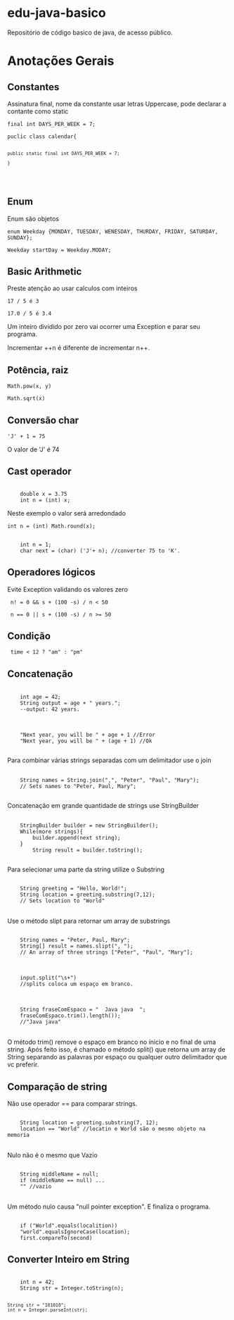 <!-- Configuração do git README.md no site: https://docs.github.com/pt/get-started/writing-on-github/getting-started-with-writing-and-formatting-on-github/basic-writing-and-formatting-syntax-->

# edu-java-basico
Repositório de código basico de java, de acesso público.
<h1>Anotações Gerais</h1>

<h2>Constantes</h2>
<p>Assinatura final, nome da constante usar letras Uppercase, pode declarar a contante como static</p>
<pre><code>final int DAYS_PER_WEEK = 7;</code></pre>
<pre><code>puclic class calendar{

    public static final int DAYS_PER_WEEK = 7;

    }
</code></pre>

<h2>Enum</h2>
<p>Enum são objetos</p>
<pre><code>enum Weekday {MONDAY, TUESDAY, WENESDAY, THURDAY, FRIDAY, SATURDAY, SUNDAY};</code></pre>
<pre><code>Weekday startDay = Weekday.MODAY;</code></pre>

<h2>Basic Arithmetic</h2>
<p>Preste atenção ao usar calculos com inteiros</p>
<pre><code>17 / 5 é 3</code></pre>
<pre><code>17.0 / 5 é 3.4</code></pre>

<p>Um inteiro dividido por zero vai ocorrer uma Exception e parar seu programa.</p>
<p>Incrementar ++n é diferente de incrementar n++.</p>

<h2>Potência, raiz</h2>
<pre><code>Math.pow(x, y)</code></pre>
<pre><code>Math.sqrt(x)</code></pre>

<h2>Conversão char</h2>
<pre><code>'J' + 1 = 75</code></pre>
<p>O valor de 'J' é 74</p>

<h2>Cast operador</h2>
<pre><code>
    double x = 3.75
    int n = (int) x;        
</code></pre>
<p>Neste exemplo o valor será arredondado</p>
<pre><code>int n = (int) Math.round(x);</code></pre>
<pre><code>
    int n = 1;
    char next = (char) ('J'+ n); //converter 75 to 'K'.
</code></pre>

<h2>Operadores lógicos</h2>
<p>Evite Exception validando os valores zero</p>
<pre><code> n! = 0 && s + (100 -s) / n < 50</code></pre>
<pre><code> n == 0 || s + (100 -s) / n >= 50</code></pre>

<h2>Condição</h2>
<pre><code> time < 12 ? "am" : "pm"</code></pre>

<h2>Concatenação</h2>
<pre>
    <code>
    int age = 42;
    String output = age + " years.";
    --output: 42 years.
    </code>
</pre>
<pre>
    <code>
    "Next year, you will be " + age + 1 //Error
    "Next year, you will be " + (age + 1) //Ok
    </code>
</pre>

<p>Para combinar várias strings separadas com um delimitador use o join</p>
<pre>
    <code>
    String names = String.join(",", "Peter", "Paul", "Mary");
    // Sets names to "Peter, Paul, Mary";
    </code>
</pre>
<p>Concatenação em grande quantidade de strings use StringBuilder</p>
<pre>
    <code>
    StringBuilder builder = new StringBuilder();
    While(more strings){
        builder.append(next string);
    }
        String result = builder.toString();
    </code>
</pre>

<p>Para selecionar uma parte da string utilize o Substring</p>
<pre>
<code>
    String greeting = "Hello, World!";
    String location = greeting.substring(7,12);
    // Sets location to "World"
</code>
</pre>

<p>Use o método slipt para retornar um array de substrings</p>
<pre>
<code>
    String names = "Peter, Paul, Mary";
    String[] result = names.slipt(", ");
    // An array of three strings ["Peter", "Paul", "Mary"];
</code>
</pre>
<pre>
<code>
    input.split("\s+")
    //splits coloca um espaço em branco.
</code>
</pre>
<pre>
<code>
    String fraseComEspaco = "  Java java  ";
    fraseComEspaco.trim().length());
    //"Java java"
</code>
</pre>
<p>O método trim() remove o espaço em branco no ínicio e no final de uma string. Após feito isso, é chamado o método
    split() que retorna um array de String separando as palavras por espaço ou qualquer outro delimitador que vc
    preferir.</p>

<h2>Comparação de string</h2>
<p>Não use operador == para comparar strings.</p>
<pre>
<code>
    String location = greeting.substring(7, 12);
    location == "World" //locatin e World são o mesmo objeto na memoria
</code>
</pre>
<p> Nulo não é o mesmo que Vazio</p>
<pre>
<code>
    String middleName = null;
    if (middleName == null) ...
    "" //vazio
</code>
</pre>
<p>Um método nulo causa "null pointer exception". E finaliza o programa.</p>
<pre><code>
    if ("World".equals(localition))
    "world".equalsIgnoreCase(location);
    first.compareTo(second)
</code></pre>

<h2>Converter Inteiro em String</h2>
<pre><code>
    int n = 42;
    String str = Integer.toString(n);

    String str = "101010";   
    int n = Integer.parseInt(str);
</code></pre>



